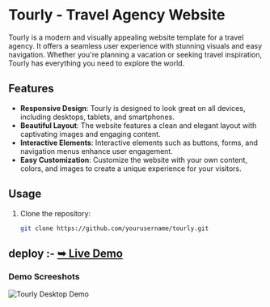 # Tourly - Travel Agency Website

Tourly is a modern and visually appealing website template for a travel agency. It offers a seamless user experience with stunning visuals and easy navigation. Whether you're planning a vacation or seeking travel inspiration, Tourly has everything you need to explore the world.
## Features

- **Responsive Design**: Tourly is designed to look great on all devices, including desktops, tablets, and smartphones.
- **Beautiful Layout**: The website features a clean and elegant layout with captivating images and engaging content.
- **Interactive Elements**: Interactive elements such as buttons, forms, and navigation menus enhance user engagement.
- **Easy Customization**: Customize the website with your own content, colors, and images to create a unique experience for your visitors.

## Usage

1. Clone the repository:

   ```bash
   git clone https://github.com/yourusername/tourly.git


 ## deploy :-  <a href=" "><strong>➥ Live Demo</strong></a>

</div>



### Demo Screeshots

![Tourly Desktop Demo](./readme-images/desktop.png "Desktop Demo")

